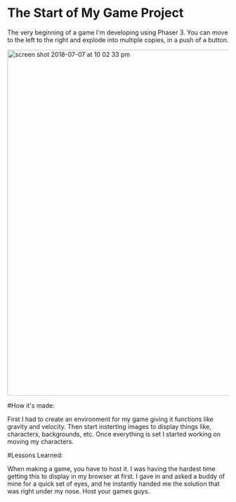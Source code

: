 # The Start of My Game Project

The very beginning of a game I'm developing using Phaser 3. You can move to the left to the right and explode into multiple copies, in a push of a button. 

<img width="787" alt="screen shot 2018-07-07 at 10 02 33 pm" src="https://user-images.githubusercontent.com/39138244/42416029-de8b1d26-8231-11e8-9606-b995c0ef74a8.png">

#How it's made:

  First I had to create an environment for my game giving it functions like gravity and velocity. Then start insterting images to display things like, characters, backgrounds, etc. Once everything is set I started working on moving my characters.
  
  #Lessons Learned:
  
  When making a game, you have to host it. I was having the hardest time getting this to display in my browser at first. I gave in and asked a buddy of mine for a quick set of eyes, and he instantly handed me the solution that was right under my nose. Host your games guys.

